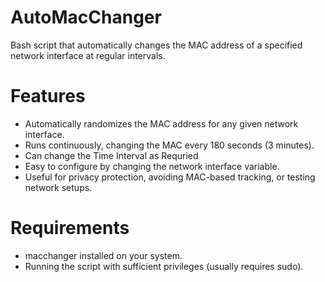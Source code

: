 # AutoMacChanger
Bash script that automatically changes the MAC address of a specified network interface at regular intervals.

# Features
- Automatically randomizes the MAC address for any given network interface.
- Runs continuously, changing the MAC every 180 seconds (3 minutes).
- Can change the Time Interval as Requried
- Easy to configure by changing the network interface variable.
- Useful for privacy protection, avoiding MAC-based tracking, or testing network setups.

# Requirements
- macchanger installed on your system.
- Running the script with sufficient privileges (usually requires sudo).
